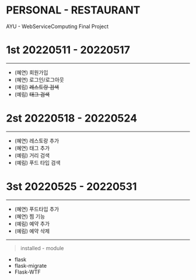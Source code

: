 # PERSONAL - RESTAURANT
AYU - WebServiceComputing Final Project

# 1st 20220511 - 20220517
---

- (혜연) 회원가입
- (혜연) 로그인/로그아웃
- (예림) ~~레스토랑 검색~~
- (예림) ~~태그 검색~~

# 2st 20220518 - 20220524
---

- (혜연) 레스토랑 추가
- (혜연) 태그 추가
- (예림) 거리 검색
- (예림) 푸드 타입 검색

# 3st 20220525 - 20220531
---

- (혜연) 푸드타입 추가
- (혜연) 찜 기능
- (예림) 예약 추가
- (예림) 예약 삭제


---
> installed - module
- flask
- flask-migrate
- Flask-WTF